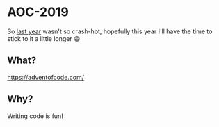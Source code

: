 # AOC-2019
So [last year](https://github.com/JayRovacsek/adventofcode2018) wasn't so crash-hot, hopefully this year I'll have the time to stick to it a little longer :smile:

## What?
https://adventofcode.com/

## Why?
Writing code is fun!